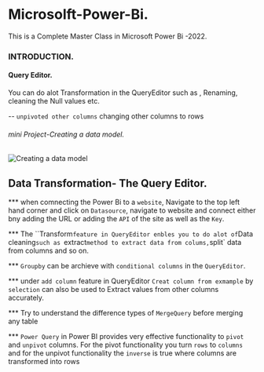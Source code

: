 # Microsolft-Power-Bi.
This is a Complete Master Class in Microsoft Power Bi -2022.

### INTRODUCTION.
#### Query Editor.

You can do alot Transformation in the QueryEditor such as , Renaming, cleaning the Null values etc.

-- `unpivoted other columns` changing other columns to  rows


###### mini Project-Creating a data model.
![Creating a data model](https://user-images.githubusercontent.com/42388234/162642154-6929d68e-c381-4911-bd08-40831af6b9ea.png)


## Data Transformation- The Query Editor.

*** when comnecting the Power Bi to a `website`, Navigate to the top left hand corner and click on `Datasource`,  navigate to website and connect either bny adding the URL or adding the `API` of the site as well as the `Key`. 

*** The ``Transform` feature in QueryEditor enbles you to do alot of `Data cleaning` such as  `extract` method to extract data from colums, `split` data from columns and so on. 

*** `Groupby` can be archieve with `conditional columns` in the `QueryEditor`.

*** under `add column` feature in QueryEditor `Creat column from exmample` by `selection` can also be used to Extract values from other columns accurately. 

*** Try to understand the difference types of `MergeQuery` before merging any table 


*** `Power Query` in Power BI provides very effective functionality to `pivot` and `unpivot` columns. For the pivot functionality you turn `rows` to `columns` and for the unpivot functionality the `inverse` is true where columns are transformed into rows